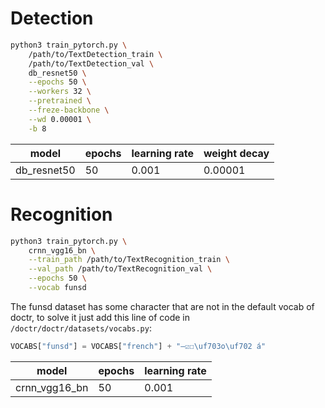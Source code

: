# Detection
```bash
python3 train_pytorch.py \
    /path/to/TextDetection_train \
    /path/to/TextDetection_val \
    db_resnet50 \
    --epochs 50 \
    --workers 32 \
    --pretrained \
    --freze-backbone \
    --wd 0.00001 \
    -b 8
```
| model | epochs | learning rate | weight decay|
| --- | --- | --- | --- |
| db_resnet50 | 50 | 0.001 | 0.00001 |
# Recognition
```bash
python3 train_pytorch.py \
    crnn_vgg16_bn \
    --train_path /path/to/TextRecognition_train \
    --val_path /path/to/TextRecognition_val \
    --epochs 50 \
    --vocab funsd
```
The funsd dataset has some character that are not in the default vocab of doctr, to solve it just add this line of code in `/doctr/doctr/datasets/vocabs.py`:
```python
VOCABS["funsd"] = VOCABS["french"] + "–☑☐\uf703ο\uf702 á"
```
| model | epochs | learning rate |
| --- | --- | --- |
| crnn_vgg16_bn | 50 | 0.001 |